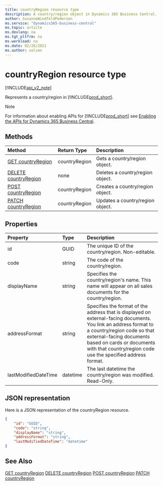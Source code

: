 ```yaml
---
title: countryRegion resource type  
description: A country/region object in Dynamics 365 Business Central.
author: SusanneWindfeldPedersen
ms.service: "dynamics365-business-central"
ms.topic: article
ms.devlang: na
ms.tgt_pltfrm: na
ms.workload: na
ms.date: 02/26/2021
ms.author: solsen
---
```


# countryRegion resource type

[!INCLUDE[api_v2_note](../../../includes/api_v2_note.md)]

<!-- START>DO_NOT_EDIT -->
<!-- IMPORTANT:Do not edit any of the content between here and the END>DO_NOT_EDIT. -->
Represents a country/region in [!INCLUDE[prod_short](../../../includes/prod_short.md)].

> [!NOTE]
> For information about enabling APIs for [!INCLUDE[prod_short](../../../includes/prod_short.md)] see [Enabling the APIs for Dynamics 365 Business Central](../enabling-apis-for-dynamics-nav.md).

## Methods

| Method | Return Type|Description |
|:--------------------|:-----------|:-------------------------|
|[GET countryRegion](../api/dynamics_countryregion_get.md)|countryRegion|Gets a country/region object.|
|[DELETE countryRegion](../api/dynamics_countryregion_delete.md)|none|Deletes a country/region object.|
|[POST countryRegion](../api/dynamics_countryregion_create.md)|countryRegion|Creates a country/region object.|
|[PATCH countryRegion](../api/dynamics_countryregion_update.md)|countryRegion|Updates a country/region object.|



## Properties

| Property           | Type   |Description     |
|:-------------------|:-------|:---------------|
|id|GUID|The unique ID of the country/region. Non-editable.|
|code|string|The code of the country/region.|
|displayName|string|Specifies the country/region's name. This name will appear on all sales documents for the country/region.|
|addressFormat|string|Specifies the format of the address that is displayed on external-facing documents. You link an address format to a country/region code so that external-facing documents based on cards or documents with that country/region code use the specified address format.|
|lastModifiedDateTime|datetime|The last datetime the country/region was modified. Read-Only.|

## JSON representation

Here is a JSON representation of the countryRegion resource.


```json
{
    "id": "GUID",
    "code": "string",
    "displayName": "string",
    "addressFormat": "string",
    "lastModifiedDateTime": "datetime"
}
```
<!-- IMPORTANT: END>DO_NOT_EDIT -->



## See Also
[GET countryRegion](../api/dynamics_countryRegion_Get.md)
[DELETE countryRegion](../api/dynamics_countryRegion_Delete.md)
[POST countryRegion](../api/dynamics_countryRegion_Create.md)
[PATCH countryRegion](../api/dynamics_countryRegion_Update.md)
